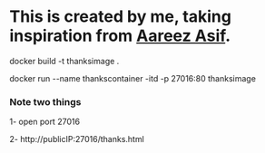 # This is created by me, taking inspiration from [Aareez Asif](https://youtu.be/tJxmN_nN__Y?si=EDfXoumrRuZtEWBL).

docker build -t thanksimage .


docker run --name thankscontainer -itd -p 27016:80 thanksimage


### Note two things
1- open port 27016

2- http://publicIP:27016/thanks.html
